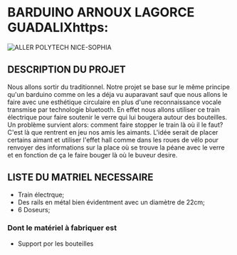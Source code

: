 # BARDUINO ARNOUX LAGORCE GUADALIXhttps:
![ALLER POLYTECH NICE-SOPHIA](https://www.google.es/url?sa=i&rct=j&q=&esrc=s&source=images&cd=&ved=0ahUKEwjN36i8yePYAhXMZVAKHR3vBK8QjRwIBw&url=http%3A%2F%2Funice.fr%2Fformation%2Fformation-initiale%2Fepuing54%2F%40%40formation_fiche_view&psig=AOvVaw2qAfsdHXfoouYxw1p5y5uU&ust=1516435727762628 "logo polytech")

## DESCRIPTION DU PROJET
  Nous allons sortir du traditionnel. Notre projet se base sur le même principe qu'un barduino comme on les a déja vu auparavant
sauf que nous allons le faire avec une esthétique circulaire en plus d'une reconnaissance vocale transmise par technologie
bluetooth.
  En effet nous allons utiliser ce train électrique pour faire soutenir le verre qui lui bougera autour des bouteilles. Un problème
survient alors: comment faire stopper le train là où il le faut? C'est là que rentrent en jeu nos amis les aimants. L'idée serait
de placer certains aimant et utiliser l'effet hall comme dans les roues de vélo pour renvoyer des informations sur la place où se trouve la péane avec le verre et en fonction de ça le faire bouger là où le buveur desire.

## LISTE DU MATRIEL NECESSAIRE
  * Train électrque;
  * Des rails en métal bien évidentment avec un diamètre de 22cm;
  * 6 Doseurs;
  ### Dont le matériel à fabriquer est
  * Support por les bouteilles
